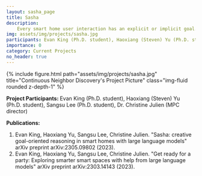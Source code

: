 ```yaml
---
layout: sasha_page
title: Sasha
description:
    Every smart home user interaction has an explicit or implicit goal. Existing home assistants easily achieve explicit goals, e.g., “turn on the light”. In more natural communication, however, humans tend to describe implicit goals. We can, for example, ask someone to “make it cozy” rather than describe the specific steps involved. Current systems struggle with this ambiguity since it requires them to relate vague intent to specific devices. We approach this problem of flexibly achieving user goals from the perspective of general-purpose large language models (LLMs) trained on gigantic corpora and adapted to downstream tasks with remarkable flexibility. We explore the use of LLMs for controlling devices and creating automation routines to meet the implicit goals of user commands. In a user-focused study, we find that LLMs can reason creatively to achieve challenging goals, while also revealing gaps that diminish their usefulness. We address these gaps with Sasha, a system for creative, goal-oriented reasoning in smart homes. Sasha responds to commands like “make it cozy” or “help me sleep better” by executing plans to achieve user goals—e.g., setting a mood with available devices, or devising automation routines. We demonstrate Sasha in a real smart home.
img: assets/img/projects/sasha.jpg
participants: Evan King (Ph.D. student), Haoxiang (Steven) Yu (Ph.D. student), Sangsu Lee (Ph.D. student), Dr. Christine Julien (MPC director)
importance: 0
category: Current Projects
no_header: true
---
```


<div class="row">
    <div class="col-sm mt-3 mt-md-0">
        {% include figure.html path="assets/img/projects/sasha.jpg" title="Continuous Neighbor Discovery's Project Picture" class="img-fluid rounded z-depth-1" %}
    </div>
</div>

<b>Project Participants: </b> Evan King (Ph.D. student), Haoxiang (Steven) Yu (Ph.D. student), Sangsu Lee (Ph.D. student), Dr. Christine Julien (MPC director)

<b>Publications: </b>

<ol>
  <li>Evan King, Haoxiang Yu, Sangsu Lee, Christine Julien. "Sasha: creative goal-oriented reasoning in smart homes with large language models" arXiv preprint arXiv:2305.09802 (2023).</li>
  <li>Evan King, Haoxiang Yu, Sangsu Lee, Christine Julien. "Get ready for a party: Exploring smarter smart spaces with help from large language models" arXiv preprint arXiv:2303.14143 (2023).</li>
</ol>

